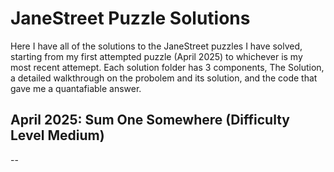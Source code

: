 # JaneStreet Puzzle Solutions
Here I have all of the solutions to the JaneStreet puzzles I have solved, starting from my first attempted puzzle (April 2025) to whichever is my most recent attemept. Each solution folder has 3 components, The Solution, a detailed walkthrough on the probolem and its solution, and the code that gave me a quantafiable answer. 

## April 2025: Sum One Somewhere (Difficulty Level Medium)
-- 
